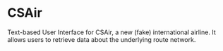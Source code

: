 CSAir
=====

Text-based User Interface for CSAir, a new (fake) international airline. It allows users to retrieve data about the underlying route network.